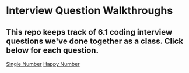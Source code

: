 # Interview Question Walkthroughs

## This repo keeps track of 6.1 coding interview questions we've done together as a class. Click below for each question.

[Single Number](./single-number.swift)
[Happy Number](./happy-number.swift)
